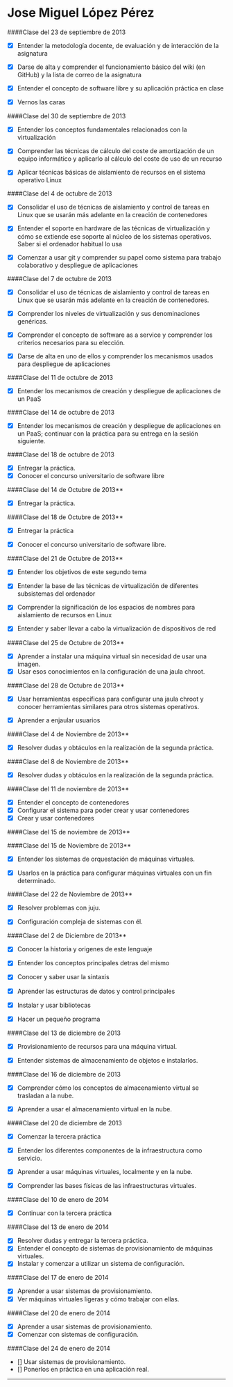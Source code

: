 Jose Miguel López Pérez
=======================

####Clase del 23 de septiembre de 2013

- [x] Entender la metodología docente, de evaluación y de interacción de la asignatura  
- [x] Darse de alta y comprender el funcionamiento básico del wiki (en GitHub) y la lista de correo de la asignatura  
- [x] Entender el concepto de software libre y su aplicación práctica en clase   
- [x] Vernos las caras 


####Clase del 30 de septiembre de 2013

- [x] Entender los conceptos fundamentales relacionados con la virtualización  
- [x] Comprender las técnicas de cálculo del coste de amortización de un equipo informático y aplicarlo al cálculo del coste de uso de un recurso	
- [x] Aplicar técnicas básicas de aislamiento de recursos en el sistema operativo Linux 
 


####Clase del 4 de octubre de 2013

- [x] Consolidar el uso de técnicas de aislamiento y control de tareas en Linux que se usarán más adelante en la creación de contenedores 	
- [x] Entender el soporte en hardware de las técnicas de virtualización y cómo se extiende ese soporte al núcleo de los sistemas operativos. Saber si el ordenador habitual lo usa 	
- [x] Comenzar a usar git y comprender su papel como sistema para trabajo colaborativo y despliegue de aplicaciones 


####Clase del 7 de octubre de 2013

- [x] Consolidar el uso de técnicas de aislamiento y control de tareas en Linux que se usarán más adelante en la creación de contenedores.
- [x] Comprender los niveles de virtualización y sus denominaciones genéricas.
- [x] Comprender el concepto de software as a service y comprender los criterios necesarios para su elección.
- [x] Darse de alta en uno de ellos y comprender los mecanismos usados para despliegue de aplicaciones


####Clase del 11 de octubre de 2013

- [x] Entender los mecanismos de creación y despliegue de aplicaciones de un PaaS

####Clase del 14 de octubre de 2013
- [x] Entender los mecanismos de creación y despliegue de aplicaciones en un PaaS; continuar con 
      la práctica para su entrega en la sesión siguiente.	

####Clase del 18 de octubre de 2013
- [x] Entregar la práctica.
- [x] Conocer el concurso universitario de software libre

####Clase del 14 de Octubre de 2013**

- [x] Entregar la práctica.


####Clase del 18 de Octubre de 2013**


- [x]  Entregar la práctica
- [x] Conocer el concurso universitario de software libre.


####Clase del 21 de Octubre de 2013**


- [x] Entender los objetivos de este segundo tema
- [x] Entender la base de las técnicas de virtualización de diferentes subsistemas del ordenador
- [x] Comprender la significación de los espacios de nombres para aislamiento de recursos en Linux
- [x] Entender y saber llevar a cabo la virtualización de dispositivos de red


####Clase del 25 de Octubre de 2013**


- [x] Aprender a instalar una máquina virtual sin necesidad de usar una imagen.
- [x] Usar esos conocimientos en la configuración de una jaula chroot.

####Clase del 28 de Octubre de 2013**


- [x] Usar herramientas específicas para configurar una jaula chroot y conocer herramientas similares para otros sistemas operativos.
- [x] Aprender a enjaular usuarios


####Clase del 4 de Noviembre de 2013**

- [x] Resolver dudas y obtáculos en la realización de la segunda práctica. 


####Clase del 8 de Noviembre de 2013**

- [x] Resolver dudas y obtáculos en la realización de la segunda práctica. 



####Clase del 11 de noviembre de 2013**

- [x] Entender el concepto de contenedores 
- [x] Configurar el sistema para poder crear y usar contenedores 
- [x] Crear y usar contenedores 

####Clase del 15 de noviembre de 2013**


####Clase del 15 de Noviembre de 2013**


- [x] Entender los sistemas de orquestación de máquinas virtuales. 

- [x] Usarlos en la práctica para configurar máquinas virtuales con un fin determinado. 


####Clase del 22 de Noviembre de 2013**


- [x] Resolver problemas con juju. 

- [x] Configuración compleja de sistemas con él. 



####Clase del 2 de Diciembre de 2013**

- [x] Conocer la historia y origenes de este lenguaje

- [x] Entender los conceptos principales detras del mismo

- [x] Conocer y saber usar la sintaxis

- [x] Aprender las estructuras de datos y control principales

- [x] Instalar y usar bibliotecas

- [x] Hacer un pequeño programa

####Clase del 13 de diciembre de 2013 

- [x] Provisionamiento de recursos para una máquina virtual.

- [x] Entender sistemas de almacenamiento de objetos e instalarlos.

####Clase del 16 de diciembre de 2013

- [x] Comprender cómo los conceptos de almacenamiento virtual se trasladan a la nube.

- [x] Aprender a usar el almacenamiento virtual en la nube.

####Clase del 20 de diciembre de 2013

- [x] Comenzar la tercera práctica

- [x] Entender los diferentes componentes de la infraestructura como servicio.

- [x] Aprender a usar máquinas virtuales, localmente y en la nube.

- [x] Comprender las bases físicas de las infraestructuras virtuales.

####Clase del 10 de enero de 2014

- [x] Continuar con la tercera práctica


####Clase del 13 de enero de 2014

- [x] Resolver dudas y entregar la tercera práctica.
- [x] Entender el concepto de sistemas de provisionamiento de máquinas virtuales.
- [x] Instalar y comenzar a utilizar un sistema de configuración.

####Clase del 17 de enero de 2014

- [x] Aprender a usar sistemas de provisionamiento.
- [x] Ver máquinas virtuales ligeras y cómo trabajar con ellas.

####Clase del 20 de enero de 2014

- [x] Aprender a usar sistemas de provisionamiento.
- [x] Comenzar con sistemas de configuración.

####Clase del 24 de enero de 2014

- [] Usar sistemas de provisionamiento.
- [] Ponerlos en práctica en una aplicación real.

----